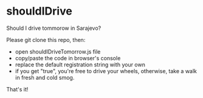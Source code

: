 # shouldIDrive
Should I drive tommorow in Sarajevo?

Please git clone this repo, then:
- open shouldIDriveTomorrow.js file
- copy/paste the code in browser's console
- replace the default registration string with your own
- if you get "true", you're free to drive your wheels, otherwise, take a walk in fresh and cold smog.

That's it!
